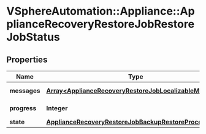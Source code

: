 # VSphereAutomation::Appliance::ApplianceRecoveryRestoreJobRestoreJobStatus

## Properties
Name | Type | Description | Notes
------------ | ------------- | ------------- | -------------
**messages** | [**Array&lt;ApplianceRecoveryRestoreJobLocalizableMessage&gt;**](ApplianceRecoveryRestoreJobLocalizableMessage.md) | list of messages | 
**progress** | **Integer** | percentage complete | 
**state** | [**ApplianceRecoveryRestoreJobBackupRestoreProcessState**](ApplianceRecoveryRestoreJobBackupRestoreProcessState.md) |  | 


